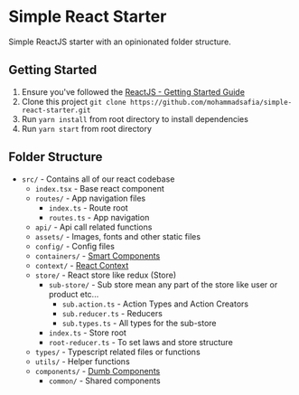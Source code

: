 # Simple React Starter

Simple ReactJS starter with an opinionated folder structure.

## Getting Started

1. Ensure you've followed the [ReactJS - Getting Started Guide](https://reactjs.org/docs/getting-started.html)
1. Clone this project `git clone https://github.com/mohammadsafia/simple-react-starter.git`
1. Run `yarn install` from root directory to install dependencies
1. Run `yarn start` from root directory

## Folder Structure

- `src/` - Contains all of our react codebase
  - `index.tsx` - Base react component
  - `routes/` - App navigation files
    - `index.ts` - Route root
    - `routes.ts` - App navigation
  - `api/` - Api call related functions
  - `assets/` - Images, fonts and other static files
  - `config/` - Config files
  - `containers/` - [Smart Components](https://medium.com/@thejasonfile/dumb-components-and-smart-components-e7b33a698d43)
  - `context/` - [React Context](https://reactjs.org/docs/context.html)
  - `store/` - React store like redux (Store)
    - `sub-store/` - Sub store mean any part of the store like user or product etc...
      - `sub.action.ts` - Action Types and Action Creators
      - `sub.reducer.ts` - Reducers
      - `sub.types.ts` - All types for the sub-store
    - `index.ts` - Store root
    - `root-reducer.ts` - To set laws and store structure
  - `types/` - Typescript related files or functions
  - `utils/` - Helper functions
  - `components/` - [Dumb Components](https://medium.com/@thejasonfile/dumb-components-and-smart-components-e7b33a698d43)
    - `common/` - Shared components
